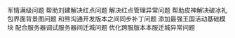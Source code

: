 军情满级问题
帮助刘建解决红点问题
解决红点管理异常问题
帮助皮神解决破冰礼包界面背景图问题
和熊沟通开发版本之间同步补丁问题
添加最强王国活动基础模块
配合服务器调试服务器间迁城问题
优化跨服版本本服迁城异常问题